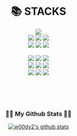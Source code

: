 <div align=center><h1>📚 STACKS</h1></div>

<div align=center> 
  <img src="https://img.shields.io/badge/python-3776AB?style=for-the-badge&logo=python&logoColor=white">
  <br>
  <img src="https://img.shields.io/badge/ubuntu-E95420?style=for-the-badge&logo=ubuntu&logoColor=white"> 
  <img src="https://img.shields.io/badge/centos-262577?style=for-the-badge&logo=centos&logoColor=white"> 
  <img src="https://img.shields.io/badge/docker-2496ED?style=for-the-badge&logo=docker&logoColor=white">
  <br>

  <img src="https://img.shields.io/badge/googlecloud-4285F4?style=for-the-badge&logo=googlecloud&logoColor=white">
  <img src="https://img.shields.io/badge/amazonaws-232F3E?style=for-the-badge&logo=amazonaws&logoColor=white">  
  
  <img src="https://img.shields.io/badge/apacheairflow-017CEE?style=for-the-badge&logo=apacheairflow&logoColor=white">
  <br>
  <br>
  <img src="https://img.shields.io/badge/mysql-4479A1?style=for-the-badge&logo=mysql&logoColor=white"> 
  <img src="https://img.shields.io/badge/mongoDB-47A248?style=for-the-badge&logo=MongoDB&logoColor=white">
  <img src="https://img.shields.io/badge/mariadb-003545?style=for-the-badge&logo=mariadb&logoColor=white">


  <br>

  <img src="https://img.shields.io/badge/elasticsearch-005571?style=for-the-badge&logo=elasticsearch&logoColor=white">
  <img src="https://img.shields.io/badge/logstash-005571?style=for-the-badge&logo=logstash&logoColor=white">  
  <img src="https://img.shields.io/badge/kibana-005571?style=for-the-badge&logo=kibana&logoColor=white">  

  <br>
  <img src="https://img.shields.io/badge/django-092E20?style=for-the-badge&logo=django&logoColor=white">
  <img src="https://img.shields.io/badge/gunicorn-499848?style=for-the-badge&logo=gunicorn&logoColor=white">
  <img src="https://img.shields.io/badge/NGINX-009639?style=for-the-badge&logo=NGINX&logoColor=white">
  <br>
  <br> 
  <br>
    
  <br>


  <br>
</div>
<div>
<h3 align="center">👩‍💻 My Github Stats 👩‍💻</h3>
<div align="center">

  
[![w00dy2's github stats](https://github-readme-stats.vercel.app/api?username=w00dy2&count_private=true&custom_title=w00dy2's%20github&bg_color=45,53a0ec,c0c0c0&title_color=ffffff&text_color=ffffff)](https://github.com/w00dy2)




  
</div>



</div>
</div>
